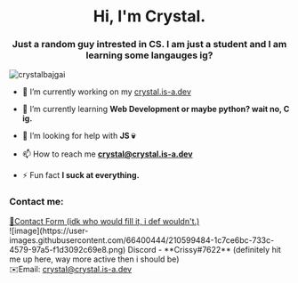 <h1 align="center">Hi, I'm Crystal.</h1>
<h3 align="center">Just a random guy intrested in CS. I am just a student and I am learning some langauges ig?</h3>

<p align="left"> <img src="https://komarev.com/ghpvc/?username=crystalbajgai&label=Profile%20views&color=0e75b6&style=flat" alt="crystalbajgai" /> </p>

- 🔭 I’m currently working on my <a href="https://crystal.is-a.dev/" target="_blank">crystal.is-a.dev</a>

- 🌱 I’m currently learning **Web Development or maybe python? wait no, C ig.**

- 🤝 I’m looking for help with **JS 💀**

- 📫 How to reach me **crystal@crystal.is-a.dev**

- ⚡ Fun fact **I suck at everything.**

<h3 align="left">Contact me:</h3>
<p align="left">
<a href="https://crystal.is-a.dev/" target="_blank"> 📃Contact Form (idk who would fill it, i def wouldn't.) </a> <br>
 ![image](https://user-images.githubusercontent.com/66400444/210599484-1c7ce6bc-733c-4579-97a5-f1d3092c69e8.png)
Discord - **Crissy#7622** (definitely hit me up here, way more active then i should be)<br>
 ✉️Email: <a href="mailto:crystal@crystal.is-a.dev" id="mail">crystal@crystal.is-a.dev</a><br>
</p>
